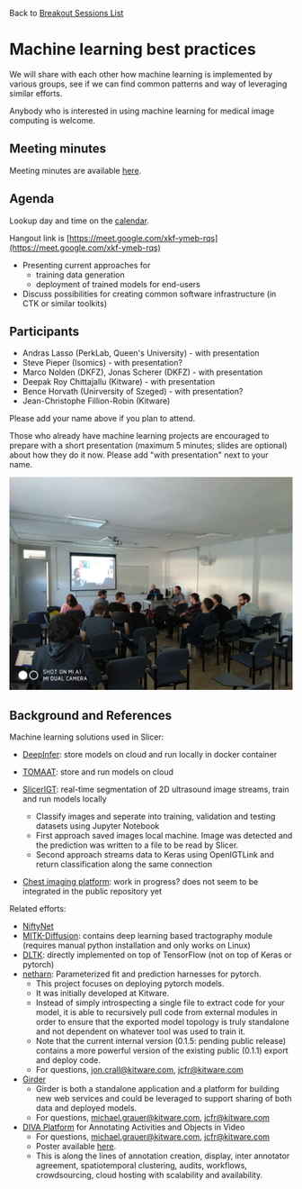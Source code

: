 Back to [Breakout Sessions List](../README.md#breakout-sessions)

# Machine learning best practices

We will share with each other how machine learning is implemented by various groups, see if we can find common patterns and way of leveraging similar efforts.

Anybody who is interested in using machine learning for medical image computing is welcome.

## Meeting minutes

Meeting minutes are available [here](https://docs.google.com/document/d/1LeSxafO3YzgRHRDnjyA-aQSkcKlbk__QLiJLNQi615o/edit).

## Agenda

Lookup day and time on the [calendar](../README.md#program-calendar).

Hangout link is [https://meet.google.com/xkf-ymeb-rqs](https://meet.google.com/xkf-ymeb-rqs)

* Presenting current approaches for
  * training data generation
  * deployment of trained models for end-users
* Discuss possibilities for creating common software infrastructure (in CTK or similar toolkits)

## Participants
- Andras Lasso (PerkLab, Queen's University) - with presentation
- Steve Pieper (Isomics) - with presentation?
- Marco Nolden (DKFZ), Jonas Scherer (DKFZ) - with presentation
- Deepak Roy Chittajallu (Kitware) - with presentation
- Bence Horvath (Unirversity of Szeged) - with presentation?
- Jean-Christophe Fillion-Robin (Kitware)

Please add your name above if you plan to attend.

Those who already have machine learning projects are encouraged to prepare with a short presentation (maximum 5 minutes; slides are optional) about how they do it now. Please add "with presentation" next to your name.

![](./MachineLearning_BreakoutSession.jpg)

## Background and References

Machine learning solutions used in Slicer:
- [DeepInfer](http://www.deepinfer.org/): store models on cloud and run locally in docker container
- [TOMAAT](https://github.com/faustomilletari/TOMAAT-Slicer): store and run models on cloud
- [SlicerIGT](https://github.com/SlicerIGT/UsAnnotationExport): real-time segmentation of 2D ultrasound image streams, train and run models locally
  - Classify images and seperate into training, validation and testing datasets using Jupyter Notebook
  - First approach saved images local machine. Image was detected and the prediction was written to a file to be read by Slicer.
  - Second approach streams data to Keras using OpenIGTLink and return classification along the same connection
  

- [Chest imaging platform](https://na-mic.github.io/ProjectWeek/PW27_2018_Boston/Projects/CIPDeepLearningLungSegmentation/): work in progress? does not seem to be integrated in the public repository yet

Related efforts:
- [NiftyNet](https://github.com/NifTK/NiftyNet)
- [MITK-Diffusion](http://mitk.org/wiki/MitkDiffusion#Requirements): contains deep learning based tractography module (requires manual python installation and only works on Linux)
- [DLTK](https://github.com/DLTK/DLTK): directly implemented on top of TensorFlow (not on top of Keras or pytorch)
- [netharn](https://github.com/Erotemic/netharn): Parameterized fit and prediction harnesses for pytorch.
  * This project focuses on deploying pytorch models.
  * It was initially developed at Kitware.
  * Instead of simply introspecting a single file to extract code for your model, it is able to recursively pull code from external modules in order to ensure that the exported model topology is truly standalone and not dependent on whatever tool was used to train it.
  * Note that the current internal version (0.1.5: pending public release) contains a more powerful version of the existing public (0.1.1) export and deploy code.
  * For questions, jon.crall@kitware.com, jcfr@kitware.com
- [Girder](http://girder.readthedocs.io/)
  * Girder is both a standalone application and a platform for building new web services and could be leveraged to support sharing of both data and deployed models.
  * For questions, michael.grauer@kitware.com, jcfr@kitware.com
- [DIVA Platform](https://github.com/Kitware/DIVA) for Annotating Activities and Objects in Video
  * For questions, michael.grauer@kitware.com, jcfr@kitware.com
  * Poster available [here](https://data.kitware.com/api/v1/file/5c4ef2628d777f072b1a5324/download).
  * This is along the lines of annotation creation, display, inter annotator agreement, spatiotemporal clustering, audits, workflows, crowdsourcing, cloud hosting with scalability and availability.

